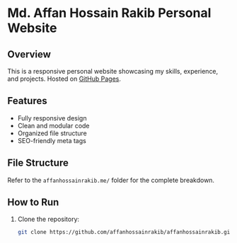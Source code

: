 # Md. Affan Hossain Rakib Personal Website

## Overview
This is a responsive personal website showcasing my skills, experience, and projects. Hosted on [GitHub Pages](http://affanhossainrakib.me).

## Features
- Fully responsive design
- Clean and modular code
- Organized file structure
- SEO-friendly meta tags

## File Structure
Refer to the `affanhossainrakib.me/` folder for the complete breakdown.

## How to Run
1. Clone the repository:
   ```bash
   git clone https://github.com/affanhossainrakib/affanhossainrakib.github.io.git
